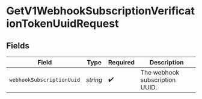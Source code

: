 # GetV1WebhookSubscriptionVerificationTokenUuidRequest


## Fields

| Field                          | Type                           | Required                       | Description                    |
| ------------------------------ | ------------------------------ | ------------------------------ | ------------------------------ |
| `webhookSubscriptionUuid`      | *string*                       | :heavy_check_mark:             | The webhook subscription UUID. |
